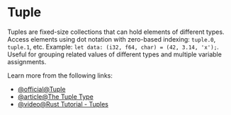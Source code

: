 # Tuple

Tuples are fixed-size collections that can hold elements of different types. Access elements using dot notation with zero-based indexing: `tuple.0`, `tuple.1`, etc. Example: `let data: (i32, f64, char) = (42, 3.14, 'x');`. Useful for grouping related values of different types and multiple variable assignments.

Learn more from the following links:

- [@official@Tuple](https://doc.rust-lang.org/std/primitive.tuple.html)
- [@article@The Tuple Type](https://rust-book.cs.brown.edu/ch03-02-data-types.html#the-tuple-type)
- [@video@Rust Tutorial - Tuples](https://www.youtube.com/watch?v=t047Hseyj_k&t=506s)
